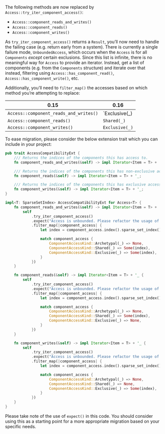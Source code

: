 The following methods are now replaced by `Access::try_iter_component_access()`:

- `Access::component_reads_and_writes()`
- `Access::component_reads()`
- `Access::component_writes()`

As `try_iter_component_access()` returns a `Result`, you’ll now need to handle the failing case (e.g. return early from a system). There is currently a single failure mode, `UnboundedAccess`, which occurs when the `Access` is for all `Components` _except_ certain exclusions. Since this list is infinite, there is no meaningful way for `Access` to provide an iterator. Instead, get a list of components (e.g. from the `Components` structure) and iterate over that instead, filtering using `Access::has_component_read()`, `Access::has_component_write()`, etc.

Additionally, you’ll need to `filter_map()` the accesses based on which method you’re attempting to replace:

|0.15|0.16|
|-|-|
|`Access::component_reads_and_writes()`|`Exclusive(_) | Shared(_)`|
|`Access::component_reads()`|`Shared(_)`|
|`Access::component_writes()`|`Exclusive(_)`|

To ease migration, please consider the below extension trait which you can include in your project:

```rust
pub trait AccessCompatibilityExt {
    /// Returns the indices of the components this has access to.
    fn component_reads_and_writes(&self) -> impl Iterator<Item = T> + '_;

    /// Returns the indices of the components this has non-exclusive access to.
    fn component_reads(&self) -> impl Iterator<Item = T> + '_;

    /// Returns the indices of the components this has exclusive access to.
    fn component_writes(&self) -> impl Iterator<Item = T> + '_;
}

impl<T: SparseSetIndex> AccessCompatibilityExt for Access<T> {
    fn component_reads_and_writes(&self) -> impl Iterator<Item = T> + '_ {
        self
            .try_iter_component_access()
            .expect("Access is unbounded. Please refactor the usage of this method to directly use try_iter_component_access")
            .filter_map(|component_access| {
                let index = component_access.index().sparse_set_index();

                match component_access {
                    ComponentAccessKind::Archetypal(_) => None,
                    ComponentAccessKind::Shared(_) => Some(index),
                    ComponentAccessKind::Exclusive(_) => Some(index),
                }
            })
    }

    fn component_reads(&self) -> impl Iterator<Item = T> + '_ {
        self
            .try_iter_component_access()
            .expect("Access is unbounded. Please refactor the usage of this method to directly use try_iter_component_access")
            .filter_map(|component_access| {
                let index = component_access.index().sparse_set_index();

                match component_access {
                    ComponentAccessKind::Archetypal(_) => None,
                    ComponentAccessKind::Shared(_) => Some(index),
                    ComponentAccessKind::Exclusive(_) => None,
                }
            })
    }

    fn component_writes(&self) -> impl Iterator<Item = T> + '_ {
        self
            .try_iter_component_access()
            .expect("Access is unbounded. Please refactor the usage of this method to directly use try_iter_component_access")
            .filter_map(|component_access| {
                let index = component_access.index().sparse_set_index();

                match component_access {
                    ComponentAccessKind::Archetypal(_) => None,
                    ComponentAccessKind::Shared(_) => None,
                    ComponentAccessKind::Exclusive(_) => Some(index),
                }
            })
    }
}
```

Please take note of the use of `expect()` in this code. You should consider using this as a starting point for a more appropriate migration based on your specific needs.
